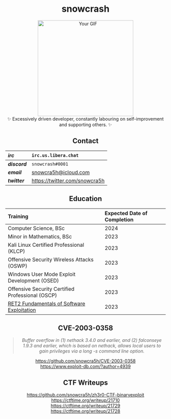 <!--
**snowcra5h/snowcra5h** is a ✨ _special_ ✨ repository because its `README.md` (this file) appears on your GitHub profile.

Here are some ideas to get you started:

-->

<div align="center">
<div>
  <h1> snowcrash </h1>
  </div>  
  <img src="https://user-images.githubusercontent.com/90065760/235050978-049d7a5f-f4be-4a6a-b356-8a13dbacfc69.gif" alt="Your GIF" width="300px" height="300px" />
<div>
 ✨ Excessively driven developer, constantly labouring on self-improvement and supporting others. ✨ 
</div>
</div>

<div align="center">
  

## Contact
| ***irc*** | `irc.us.libera.chat` |
| :--- | :--- |
| ***discord*** | `snowcrash#0001` | 
| ***email*** | snowcra5h@icloud.com | 
| ***twitter*** | https://twitter.com/snowcra5h |


## Education
| Training | Expected Date of Completion |
| :--- | :--- |
| Computer Science, BSc | 2024 |
| Minor in Mathematics, BSc | 2023 |
| Kali Linux Certified Professional (KLCP) | 2023 | 
| Offensive Security Wireless Attacks (OSWP) | 2023 | 
| Windows User Mode Exploit Development (OSED) | 2023 |
| Offensive Security Certified Professional (OSCP) | 2023 |
| [RET2 Fundamentals of Software Exploitation](https://wargames.ret2.systems/course) | 2023 |

## CVE-2003-0358
> _Buffer overflow in (1) nethack 3.4.0 and earlier, and (2) falconseye 1.9.3 and earlier, which is based on nethack, allows local users to gain privileges via a long -s command line option._

https://github.com/snowcra5h/CVE-2003-0358  
  https://www.exploit-db.com/?author=4939


## CTF Writeups  
  https://github.com/snowcra5h/zh3r0-CTF-binaryexploit  
  https://ctftime.org/writeup/21710  
  https://ctftime.org/writeup/21729  
  https://ctftime.org/writeup/21728

</div>
